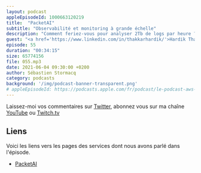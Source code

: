 ```yaml
---
layout: podcast
appleEpisodeId: 1000663120219
title:  "PacketAI"
subtitle: "Observabilité et monitoring à grande échelle"
description: "Comment feriez-vous pour analyser 2Tb de logs par heure ? A cette échelle, plus question de regexp et de mots clés, on sort la théorie des graphes, de l'apprentissage machine et même un peu de deep learning.  Découvrez la première solution de monitoring autonome, taillée pour le cloud : PacketAI. Dans cet épisode, nous découvrons comment ca marche pour vous, et nous levons le voile sur l'architecture mise en place pour offrir ce service."
guest: "<a href='https://www.linkedin.com/in/thakkarhardik/'>Hardik Thakkar</a>, co-fondateur et CEO &amp; <a href='https://www.linkedin.com/in/abdelhadi-azzouni-a4218748/'>Hadi Azzouni</a>, co-fondateur et CTO,  PacketAI."
episode: 55
duration: "00:34:15"
size: 65774156
file: 055.mp3
date: 2021-06-04 09:30:00 +0200
author: Sébastien Stormacq
category: podcasts
background: '/img/podcast-banner-transparent.png'
# appleEpisodeId: https://podcasts.apple.com/fr/podcast/le-podcast-aws-en-français/id1452118442
---
```


Laissez-moi vos commentaires sur [Twitter](https://twitter.com/sebsto), abonnez vous sur ma chaîne [YouTube](https://www.youtube.com/sebsto) ou [Twitch.tv](https://www.twitch.tv/sebAWS)

## Liens

Voici les liens vers les pages des services dont nous avons parlé dans l'épisode.

- [PacketAI](https://packetai.co/)